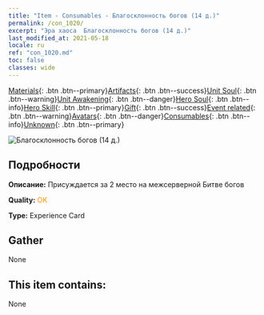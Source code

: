 ```yaml
---
title: "Item - Consumables - Благосклонность богов (14 д.)"
permalink: /con_1020/
excerpt: "Эра хаоса  Благосклонность богов (14 д.)"
last_modified_at: 2021-05-18
locale: ru
ref: "con_1020.md"
toc: false
classes: wide
---
```

 [Materials](/ItemsRU/){: .btn .btn--primary}[Artifacts](/ItemsRU/Artifacts/){: .btn .btn--success}[Unit Soul](/ItemsRU/UnitSoul/){: .btn .btn--warning}[Unit Awakening](/ItemsRU/UnitAwakening/){: .btn .btn--danger}[Hero Soul](/ItemsRU/HeroSoul/){: .btn .btn--info}[Hero Skill](/ItemsRU/HeroSkill/){: .btn .btn--primary}[Gift](/ItemsRU/Gift/){: .btn .btn--success}[Event related](/ItemsRU/Events/){: .btn .btn--warning}[Avatars](/ItemsRU/Avatars/){: .btn .btn--danger}[Consumables](/ItemsRU/Consumables/){: .btn .btn--info}[Unknown](/ItemsRU/Unknown/){: .btn .btn--primary}

 ![Благосклонность богов (14 д.)](/images/a/avatarFrame_62.png)

## Подробности
 **Описание:** Присуждается за 2 место на межсерверной Битве богов

 **Quality:** <span style="color: #FF8C00">OK</span>

 **Type:** Experience Card

## Gather

  None

## This item contains:

  None

